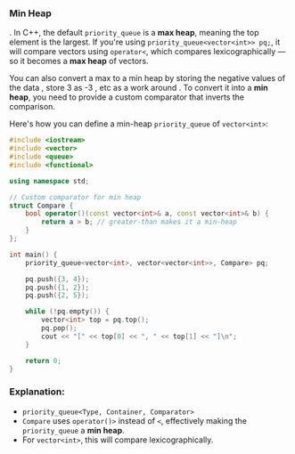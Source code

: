 
### Min Heap
. 
In C++, the default `priority_queue` is a **max heap**, meaning the top element is the largest. If you're using `priority_queue<vector<int>> pq;`, it will compare vectors using `operator<`, which compares lexicographically — so it becomes a **max heap** of vectors.

You can also convert a max to a min heap by storing the negative values of the data , store 3 as -3 , etc as a work around . 
To convert it into a **min heap**, you need to provide a custom comparator that inverts the comparison.

Here's how you can define a min-heap `priority_queue` of `vector<int>`:

```cpp
#include <iostream>
#include <vector>
#include <queue>
#include <functional>

using namespace std;

// Custom comparator for min heap
struct Compare {
    bool operator()(const vector<int>& a, const vector<int>& b) {
        return a > b; // greater-than makes it a min-heap
    }
};

int main() {
    priority_queue<vector<int>, vector<vector<int>>, Compare> pq;

    pq.push({3, 4});
    pq.push({1, 2});
    pq.push({2, 5});

    while (!pq.empty()) {
        vector<int> top = pq.top();
        pq.pop();
        cout << "[" << top[0] << ", " << top[1] << "]\n";
    }

    return 0;
}
```

### Explanation:
- `priority_queue<Type, Container, Comparator>`
- `Compare` uses `operator()>` instead of `<`, effectively making the `priority_queue` a **min heap**.
- For `vector<int>`, this will compare lexicographically.